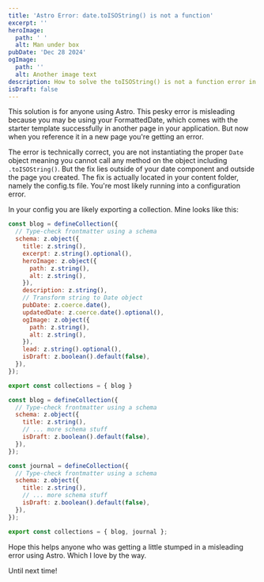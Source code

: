 ```yaml
---
title: 'Astro Error: date.toISOString() is not a function'
excerpt: ''
heroImage:
  path: ' '
  alt: Man under box
pubDate: 'Dec 28 2024'
ogImage:
  path: ''
  alt: Another image text
description: How to solve the toISOString() is not a function error in Astro with MDX. 
isDraft: false
---
```

This solution is for anyone using Astro. This pesky error is misleading because you may be using your FormattedDate, which comes with the starter template successfully in another page in your application. But now when you reference it in a new page you're getting an error.

The error is technically correct, you are not instantiating the proper `Date` object meaning you cannot call any method on the object including `.toISOString()`. But the fix lies outside of your date component and outside the page you created. The fix is actually located in your content folder, namely the config.ts file. You're most likely running into a configuration error.

In your config you are likely exporting a collection. Mine looks like this:

```javascript
const blog = defineCollection({
  // Type-check frontmatter using a schema
  schema: z.object({
    title: z.string(),
    excerpt: z.string().optional(),
    heroImage: z.object({
      path: z.string(),
      alt: z.string(),
    }),
    description: z.string(),
    // Transform string to Date object
    pubDate: z.coerce.date(),
    updatedDate: z.coerce.date().optional(),
    ogImage: z.object({
      path: z.string(),
      alt: z.string(),
    }),
    lead: z.string().optional(),
    isDraft: z.boolean().default(false),
  }),
});

export const collections = { blog }
```


```javascript
const blog = defineCollection({
  // Type-check frontmatter using a schema
  schema: z.object({
    title: z.string(),
    // ... more schema stuff
    isDraft: z.boolean().default(false),
  }),
});

const journal = defineCollection({
  // Type-check frontmatter using a schema
  schema: z.object({
    title: z.string(),
    // ... more schema stuff
    isDraft: z.boolean().default(false),
  }),
});

export const collections = { blog, journal };

```

Hope this helps anyone who was getting a little stumped in a misleading error using Astro. Which I love by the way. 

Until next time!